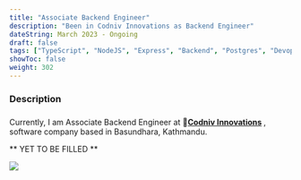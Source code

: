 ```yaml
---
title: "Associate Backend Engineer"
description: "Been in Codniv Innovations as Backend Engineer"
dateString: March 2023 - Ongoing
draft: false
tags: ["TypeScript", "NodeJS", "Express", "Backend", "Postgres", "Devops"] 
showToc: false
weight: 302
--- 
```


### Description

### 
Currently, I am Associate Backend Engineer at <b> 🔗[Codniv Innovations](https://codniv.com/) </b>, software company based in Basundhara, Kathmandu. 
<!-- - Developed an event-driven serverless integration framework using AWS services like **AppFlow**, **S3**, **Lambda** and **EventBridge**, to sync customer data between Salesforce and BuyerAssist. Through this, I learned to build systems to support bi-directional sync of large volumes of data from multiple sources, perform **CRUD** operations on **MongoDB** as well as **schema design**. -->
<!-- - Developed a configuration-driven framework to extend the pattern matching capability of **AWS EventBridge**, which **prevented thousands of false invocations of AWS Lambda functions**. -->
<!-- - Implemented a system to track asynchronous data transfer jobs through AWS AppFlow, which **saved hours of debugging time**. -->
<!-- - Developed a **Salesforce app** using SFDX to provide clients with a customized experience within their Salesforce dashboard. -->
<!-- - Developed a **Slack bot** to send interactive daily notifications to customers, and to allow them to take actions directly from Slack. This eliminated the operational resistance and **increased the adoption of our product by over 50%**. -->
<!-- - Implemented authorization for Slack integration with BuyerAssist using **React** and **OAuth 2.0** -->
<!-- - Mentored a new recruit for a period of 1 month -->

** YET TO BE FILLED **

![](/experience/internship/codniv.jpg)
